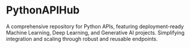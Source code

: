 # PythonAPIHub
A comprehensive repository for Python APIs, featuring deployment-ready Machine Learning, Deep Learning, and Generative AI projects. Simplifying integration and scaling through robust and reusable endpoints.
